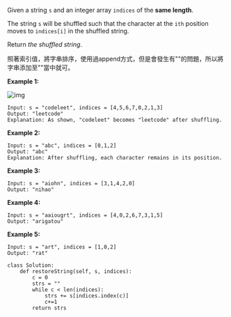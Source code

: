 Given a string `s` and an integer array `indices` of the **same length**.

The string `s` will be shuffled such that the character at the `ith` position moves to `indices[i]` in the shuffled string.

Return *the shuffled string*.

照著索引值，將字串排序，使用過append方式，但是會發生有""的問題，所以將字串添加至""當中就可。

**Example 1:**

![img](https://assets.leetcode.com/uploads/2020/07/09/q1.jpg)

```
Input: s = "codeleet", indices = [4,5,6,7,0,2,1,3]
Output: "leetcode"
Explanation: As shown, "codeleet" becomes "leetcode" after shuffling.
```

**Example 2:**

```
Input: s = "abc", indices = [0,1,2]
Output: "abc"
Explanation: After shuffling, each character remains in its position.
```

**Example 3:**

```
Input: s = "aiohn", indices = [3,1,4,2,0]
Output: "nihao"
```

**Example 4:**

```
Input: s = "aaiougrt", indices = [4,0,2,6,7,3,1,5]
Output: "arigatou"
```

**Example 5:**

```
Input: s = "art", indices = [1,0,2]
Output: "rat"
```



```
class Solution:
    def restoreString(self, s, indices):
        c = 0
        strs = ""
        while c < len(indices):
            strs += s[indices.index(c)]
            c+=1
        return strs
```

